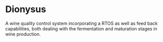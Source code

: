 # Dionysus
A wine quality control system incorporating a RTOS as well as feed back capabilities, both dealing with the fermentation and maturation stages in wine production.

